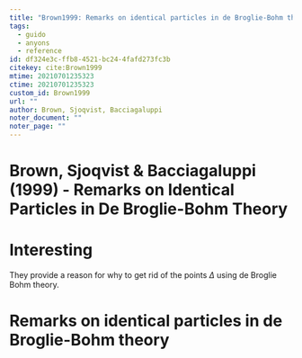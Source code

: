 ```yaml
---
title: "Brown1999: Remarks on identical particles in de Broglie-Bohm theory"
tags:
  - guido
  - anyons
  - reference
id: df324e3c-ffb8-4521-bc24-4fafd273fc3b
citekey: cite:Brown1999
mtime: 20210701235323
ctime: 20210701235323
custom_id: Brown1999
url: ""
author: Brown, Sjoqvist, Bacciagaluppi
noter_document: ""
noter_page: ""
---
```


# Brown, Sjoqvist & Bacciagaluppi (1999) - Remarks on Identical Particles in De Broglie-Bohm Theory


# Interesting

They provide a reason for why to get rid of the points $\Delta$ using de Broglie Bohm theory.

# Remarks on identical particles in de Broglie-Bohm theory
